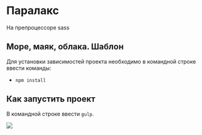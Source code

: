 # Паралакс
На препроцессоре sass

## Море, маяк, облака. Шаблон
Для установки зависимостей проекта необходимо в командной строке ввести команды:
-	`npm install`

## Как запустить проект
В командной строке ввести `gulp`.

<img src="screenshot.phg">

